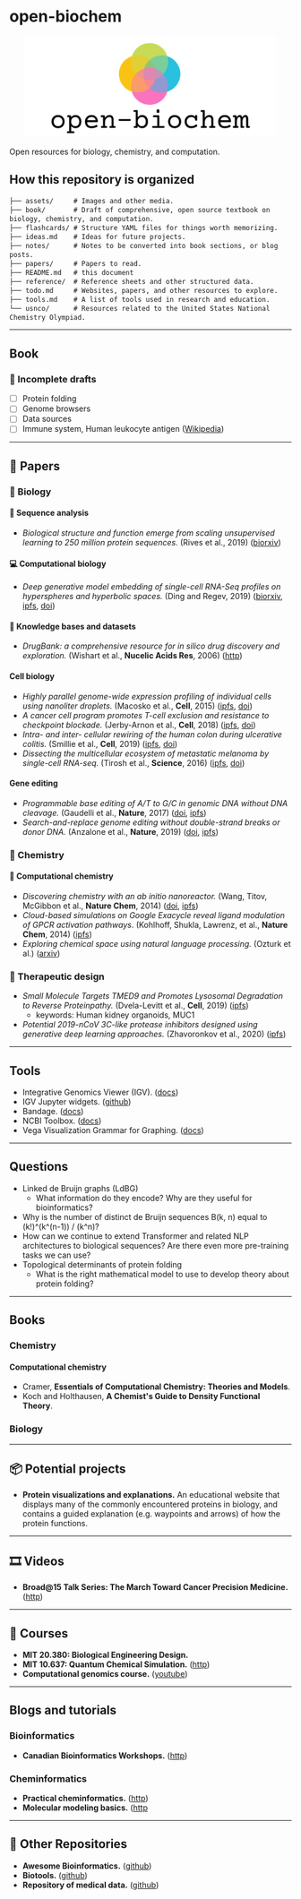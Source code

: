 # open-biochem

<p align="center">
  <img width="450px" alt="logo" src="./assets/logo.png">
</p>

Open resources for biology, chemistry, and computation.

## How this repository is organized
```
├── assets/     # Images and other media.
├── book/       # Draft of comprehensive, open source textbook on biology, chemistry, and computation.
├── flashcards/ # Structure YAML files for things worth memorizing.
├── ideas.md    # Ideas for future projects.
├── notes/      # Notes to be converted into book sections, or blog posts.
├── papers/     # Papers to read.
├── README.md   # this document
├── reference/  # Reference sheets and other structured data.
├── todo.md     # Websites, papers, and other resources to explore.
├── tools.md    # A list of tools used in research and education.
└── usnco/      # Resources related to the United States National Chemistry Olympiad.
```
---

## Book

### 📝 Incomplete drafts
* [ ] Protein folding
* [ ] Genome browsers
* [ ] Data sources
* [ ] Immune system, Human leukocyte antigen ([Wikipedia](https://en.wikipedia.org/wiki/Human_leukocyte_antigen))

---

## 📜 Papers

### 🌺 Biology

#### 🧬  Sequence analysis
* _Biological structure and function emerge from scaling unsupervised learning to 250 million protein sequences._ (Rives et al., 2019) ([biorxiv](https://www.biorxiv.org/content/10.1101/622803v1.full.pdf))

#### 💻 Computational biology
* _Deep generative model embedding of single-cell RNA-Seq profiles on hyperspheres and hyperbolic spaces._ (Ding and Regev, 2019) ([biorxiv](https://www.biorxiv.org/content/10.1101/853457v1.full.pdf), [ipfs](https://ipfs.io/ipfs/QmcbkqxuSzKy6pCEw5PZaPnG7LzqPLtrpwrnCgVnAJfEZJ), [doi](https://doi.org/10.1101/853457))

#### 🧠 Knowledge bases and datasets
* _DrugBank: a comprehensive resource for in silico drug discovery and exploration._ (Wishart et al., **Nucelic Acids Res**, 2006) ([http](https://www.ncbi.nlm.nih.gov/pmc/articles/PMC1347430/pdf/gkj067.pdf))

#### Cell biology
* _Highly parallel genome-wide expression profiling of individual cells using nanoliter droplets._ (Macosko et al., **Cell**, 2015) ([ipfs](https://ipfs.io/ipfs/QmcW1XgkbmeuDVdLHJRczDU4Swh2Mz6HysZp8qKKfcUVoD), [doi](https://doi.org/10.1016/j.cell.2015.05.002))
* _A cancer cell program promotes T-cell exclusion and resistance to checkpoint blockade._ (Jerby-Arnon et al., **Cell**, 2018) ([ipfs](https://ipfs.io/ipfs/QmbXLHq7osKmQ3bKA8Z1bKcnSgPZ4AviPk2kg5AFK3oybb), [doi](https://doi.org/10.1016/j.cell.2018.09.006))
* _Intra- and inter- cellular rewiring of the human colon during ulcerative colitis._ (Smillie et al., **Cell**, 2019) ([ipfs](https://ipfs.io/ipfs/QmfUEbCs1fX1GjgYyCUQECdH8rHnqYURXjZwhSGRindWJB), [doi](https://doi.org/10.1016/j.cell.2019.06.029))
* _Dissecting the multicellular ecosystem of metastatic melanoma by single-cell RNA-seq._ (Tirosh et al., **Science**, 2016) ([ipfs](https://ipfs.io/ipfs/QmWccn81rbqYh5YxDJdZs5thCnhLqHyTw5m3y9GSB47LE1), [doi](https://doi.org/10.1126/science.aad0501))

#### Gene editing
* _Programmable base editing of A/T to G/C in genomic DNA without DNA cleavage._ (Gaudelli et al., **Nature**, 2017) ([doi](https://doi.org/10.1038/nature24644), [ipfs](https://ipfs.io/ipfs/QmcKCSmQzwWuVMztAawF1eFCvYaSEyG5fthtkLJot7gpcf))
* _Search-and-replace genome editing without double-strand breaks or donor DNA._ (Anzalone et al., **Nature**, 2019) ([doi](https://doi.org/10.1038/s41586-019-1711-4), [ipfs](https://ipfs.io/ipfs/QmeRcZp471R6si8W6gRxxiep51QmRDPJyxWvk4V4g9AYKo))

### 🧪 Chemistry

#### 🌳 Computational chemistry
* _Discovering chemistry with an ab initio nanoreactor._ (Wang, Titov, McGibbon et al., **Nature Chem**, 2014) ([doi](https://doi.org/10.1038/nchem.2099), [ipfs](https://ipfs.io/ipfs/QmQ3hgKKDdFEEtznr9n1VGUgCqcSKFpaWSFYsqFtgfbNpN))
* _Cloud-based simulations on Google Exacycle reveal ligand modulation of GPCR activation pathways_. (Kohlhoff, Shukla, Lawrenz, et al., **Nature Chem**, 2014) ([ipfs](https://ipfs.io/ipfs/QmZFTS4EtuVAXJA91JYejEKiJLUPKguvcmr68E6JQQpZLv))
* _Exploring chemical space using natural language processing._ (Ozturk et al.) ([arxiv](https://arxiv.org/pdf/2002.06053.pdf))

### 💊 Therapeutic design
* _Small Molecule Targets TMED9 and Promotes Lysosomal Degradation to Reverse Proteinpathy._ (Dvela-Levitt et al., **Cell**, 2019) ([ipfs](https://ipfs.io/ipfs/Qmc8Zxpw5KKAXWm39Ta8bw44mwRn24CFmA6RCHsr34d2ED))
    * keywords: Human kidney organoids, MUC1
* _Potential 2019-nCoV 3C-like protease inhibitors designed using generative deep learning approaches._ (Zhavoronkov et al., 2020) ([ipfs](https://ipfs.io/ipfs/QmSBAQS5t5jd3RNVgFzqsTisVL1HBUMra6tLNeC1EUmQLm))

---

## Tools

* Integrative Genomics Viewer (IGV). ([docs](https://software.broadinstitute.org/software/igv/UserGuide))
* IGV Jupyter widgets. ([github](https://github.com/igvteam/igv-jupyter))
* Bandage. ([docs](https://github.com/rrwick/Bandage/wiki))
* NCBI Toolbox. ([docs](https://www.ncbi.nlm.nih.gov/IEB/ToolBox/index.cgi))
* Vega Visualization Grammar for Graphing. ([docs](https://vega.github.io))

---

## Questions

* Linked de Bruijn graphs (LdBG)
    * What information do they encode? Why are they useful for bioinformatics?
* Why is the number of distinct de Bruijn sequences B(k, n) equal to (k!)^(k^(n-1)) / (k^n)?
* How can we continue to extend Transformer and related NLP architectures to biological sequences? Are there even more pre-training tasks we can use?
* Topological determinants of protein folding
    * What is the right mathematical model to use to develop theory about protein folding?

---

## Books

### Chemistry

#### Computational chemistry
* Cramer, **Essentials of Computational Chemistry: Theories and Models**. 
* Koch and Holthausen, **A Chemist's Guide to Density Functional Theory**.

### Biology

---

## 📦 Potential projects
* **Protein visualizations and explanations.** An educational website that displays many of the commonly encountered proteins in biology, and contains a guided explanation (e.g. waypoints and arrows) of how the protein functions.

---

## 🎞️ Videos

* **Broad@15 Talk Series: The March Toward Cancer Precision Medicine.** ([http](https://www.youtube.com/watch?v=DQhocaLzHWE))

---

## 🍎 Courses
* **MIT 20.380: Biological Engineering Design.**
* **MIT 10.637: Quantum Chemical Simulation.** ([http](http://hjkgrp.mit.edu/content/10637-quantum-chemical-simulation-lecture-1))
* **Computational genomics course.** ([youtube](https://www.youtube.com/playlist?list=PLpPXw4zFa0uLMHwSZ7DMeLGjIUgo1IBbn))

---
## Blogs and tutorials

### Bioinformatics
* **Canadian Bioinformatics Workshops.** ([http](https://bioinformaticsdotca.github.io/))

### Cheminformatics
* **Practical cheminformatics.** ([http](https://practicalcheminformatics.blogspot.com/?m=1))
* **Molecular modeling basics.** ([http]((https://molecularmodelingbasics.blogspot.com/))

---

## 📁 Other Repositories
* **Awesome Bioinformatics.** ([github](https://github.com/danielecook/Awesome-Bioinformatics))
* **Biotools.** ([github](https://github.com/jdidion/biotools))
* **Repository of medical data.** ([github](https://github.com/beamandrew/medical-data))
